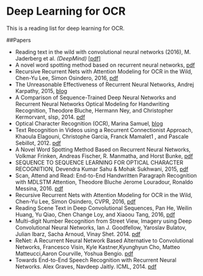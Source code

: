 # Deep Learning for OCR
This is a reading list for deep learning for OCR.

##Papers
- Reading text in the wild with convolutional neural networks (2016), M. Jaderberg et al. *(DeepMind)* [[pdf]](http://arxiv.org/pdf/1412.1842)
- A novel word spotting method based on recurrent neural networks, [pdf](http://citeseerx.ist.psu.edu/viewdoc/download?doi=10.1.1.367.75&rep=rep1&type=pdf)
- Recursive Recurrent Nets with Attention Modeling for OCR in the Wild, Chen-Yu Lee, Simon Osindero, 2016, [pdf](https://arxiv.org/pdf/1603.03101v1)
- The Unreasonable Effectiveness of Recurrent Neural Networks, Andrej Karpathy, 2015, [blog](http://karpathy.github.io/2015/05/21/rnn-effectiveness/)
- A Comparison of Sequence-Trained Deep Neural Networks and Recurrent Neural Networks Optical Modeling for Handwriting Recognition, Theodore Bluche, Hermann Ney, and Christopher Kermorvant, slsp, 2014. [pdf](http://www.a2ialab.com/lib/exe/fetch.php?media=publications:slsp2014.pdf)
- Optical Character Recognition (OCR), Marina Samuel, [blog](http://aosabook.org/en/500L/optical-character-recognition-ocr.html)
- Text Recognition in Videos using a Recurrent Connectionist Approach, Khaoula Elagouni, Christophe Garcia, Franck Mamalet1
, and Pascale Sebillot, 2012. [pdf](http://liris.cnrs.fr/Documents/Liris-5660.pdf)
- A Novel Word Spotting Method Based on Recurrent Neural Networks, Volkmar Frinken, Andreas Fischer, R. Manmatha, and Horst Bunke, [pdf](http://citeseerx.ist.psu.edu/viewdoc/download?doi=10.1.1.367.75&rep=rep1&type=pdf)
- SEQUENCE TO SEQUENCE LEARNING FOR OPTICAL CHARACTER RECOGNITION, Devendra Kumar Sahu & Mohak Sukhwani, 2015, [pdf](http://arxiv.org/pdf/1511.04176.pdf)
- Scan, Attend and Read: End-to-End Handwritten Paragraph Recognition with MDLSTM Attention, Theodore Bluche Jerome Louradour, Ronaldo Messina, 2016. [pdf](https://arxiv.org/pdf/1604.03286.pdf)
- Recursive Recurrent Nets with Attention Modeling for OCR in the Wild, Chen-Yu Lee, Simon Osindero, CVPR, 2016, [pdf](http://www.cv-foundation.org/openaccess/content_cvpr_2016/papers/Lee_Recursive_Recurrent_Nets_CVPR_2016_paper.pdf)
- Reading Scene Text in Deep Convolutional Sequences, Pan He, Weilin Huang, Yu Qiao, Chen Change Loy, and Xiaoou Tang, 2016, [pdf](http://www.whuang.org/papers/phe2016_aaai.pdf)
- Multi-digit Number Recognition from Street View, Imagery using Deep Convolutional Neural Networks, Ian J. Goodfellow, Yaroslav Bulatov, Julian Ibarz, Sacha Arnoud, Vinay Shet. 2014. [pdf](https://arxiv.org/pdf/1312.6082.pdf)
- ReNet: A Recurrent Neural Network Based Alternative to Convolutional Networks, Francesco Visin, Kyle Kastner,Kyunghyun Cho, Matteo Matteucci,Aaron Courville, Yoshua Bengio. [pdf](https://arxiv.org/pdf/1505.00393.pdf)
- Towards End-to-End Speech Recognition with Recurrent Neural Networks. Alex Graves, Navdeep Jaitly. ICML, 2014. [pdf](http://www.jmlr.org/proceedings/papers/v32/graves14.pdf)

